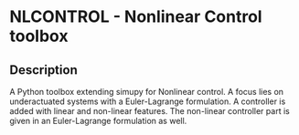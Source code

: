 # NLCONTROL - Nonlinear Control toolbox

## Description
A Python toolbox extending simupy for Nonlinear control. A focus lies on underactuated systems with a Euler-Lagrange formulation. A controller is added with linear and non-linear features. The non-linear controller part is given in an Euler-Lagrange formulation as well.
